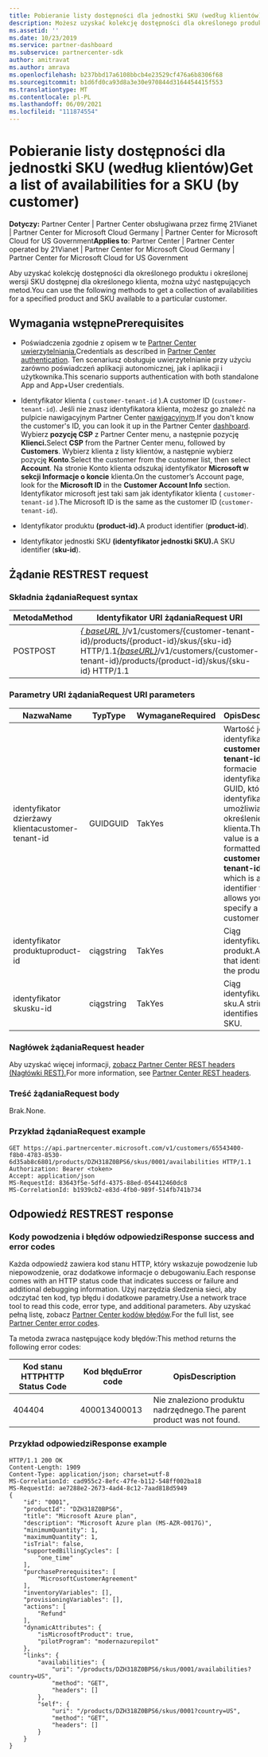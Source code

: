 ```yaml
---
title: Pobieranie listy dostępności dla jednostki SKU (według klientów)
description: Możesz uzyskać kolekcję dostępności dla określonego produktu i jednostki SKU przez klienta przy użyciu identyfikatorów klienta, produktu i jednostki SKU.
ms.assetid: ''
ms.date: 10/23/2019
ms.service: partner-dashboard
ms.subservice: partnercenter-sdk
author: amitravat
ms.author: amrava
ms.openlocfilehash: b237bbd17a6108bbcb4e23529cf476a6b8306f68
ms.sourcegitcommit: b1d6fd0ca93d8a3e30e970844d3164454415f553
ms.translationtype: MT
ms.contentlocale: pl-PL
ms.lasthandoff: 06/09/2021
ms.locfileid: "111874554"
---
```

# <a name="get-a-list-of-availabilities-for-a-sku-by-customer"></a><span data-ttu-id="3a5b8-103">Pobieranie listy dostępności dla jednostki SKU (według klientów)</span><span class="sxs-lookup"><span data-stu-id="3a5b8-103">Get a list of availabilities for a SKU (by customer)</span></span>

<span data-ttu-id="3a5b8-104">**Dotyczy:** Partner Center | Partner Center obsługiwana przez firmę 21Vianet | Partner Center for Microsoft Cloud Germany | Partner Center for Microsoft Cloud for US Government</span><span class="sxs-lookup"><span data-stu-id="3a5b8-104">**Applies to**: Partner Center | Partner Center operated by 21Vianet | Partner Center for Microsoft Cloud Germany | Partner Center for Microsoft Cloud for US Government</span></span>

<span data-ttu-id="3a5b8-105">Aby uzyskać kolekcję dostępności dla określonego produktu i określonej wersji SKU dostępnej dla określonego klienta, można użyć następujących metod.</span><span class="sxs-lookup"><span data-stu-id="3a5b8-105">You can use the following methods to get a collection of availabilities for a specified product and SKU available to a particular customer.</span></span>

## <a name="prerequisites"></a><span data-ttu-id="3a5b8-106">Wymagania wstępne</span><span class="sxs-lookup"><span data-stu-id="3a5b8-106">Prerequisites</span></span>

- <span data-ttu-id="3a5b8-107">Poświadczenia zgodnie z opisem w te [Partner Center uwierzytelniania.](partner-center-authentication.md)</span><span class="sxs-lookup"><span data-stu-id="3a5b8-107">Credentials as described in [Partner Center authentication](partner-center-authentication.md).</span></span> <span data-ttu-id="3a5b8-108">Ten scenariusz obsługuje uwierzytelnianie przy użyciu zarówno poświadczeń aplikacji autonomicznej, jak i aplikacji i użytkownika.</span><span class="sxs-lookup"><span data-stu-id="3a5b8-108">This scenario supports authentication with both standalone App and App+User credentials.</span></span>

- <span data-ttu-id="3a5b8-109">Identyfikator klienta ( `customer-tenant-id` ).</span><span class="sxs-lookup"><span data-stu-id="3a5b8-109">A customer ID (`customer-tenant-id`).</span></span> <span data-ttu-id="3a5b8-110">Jeśli nie znasz identyfikatora klienta, możesz go znaleźć na pulpicie nawigacyjnym Partner Center [nawigacyjnym](https://partner.microsoft.com/dashboard).</span><span class="sxs-lookup"><span data-stu-id="3a5b8-110">If you don't know the customer's ID, you can look it up in the Partner Center [dashboard](https://partner.microsoft.com/dashboard).</span></span> <span data-ttu-id="3a5b8-111">Wybierz **pozycję CSP** z Partner Center menu, a następnie pozycję **Klienci.**</span><span class="sxs-lookup"><span data-stu-id="3a5b8-111">Select **CSP** from the Partner Center menu, followed by **Customers**.</span></span> <span data-ttu-id="3a5b8-112">Wybierz klienta z listy klientów, a następnie wybierz pozycję **Konto**.</span><span class="sxs-lookup"><span data-stu-id="3a5b8-112">Select the customer from the customer list, then select **Account**.</span></span> <span data-ttu-id="3a5b8-113">Na stronie Konto klienta odszukaj identyfikator **Microsoft w** **sekcji Informacje o koncie** klienta.</span><span class="sxs-lookup"><span data-stu-id="3a5b8-113">On the customer’s Account page, look for the **Microsoft ID** in the **Customer Account Info** section.</span></span> <span data-ttu-id="3a5b8-114">Identyfikator microsoft jest taki sam jak identyfikator klienta ( `customer-tenant-id` ).</span><span class="sxs-lookup"><span data-stu-id="3a5b8-114">The Microsoft ID is the same as the customer ID  (`customer-tenant-id`).</span></span>

- <span data-ttu-id="3a5b8-115">Identyfikator produktu **(product-id).**</span><span class="sxs-lookup"><span data-stu-id="3a5b8-115">A product identifier (**product-id**).</span></span>

- <span data-ttu-id="3a5b8-116">Identyfikator jednostki SKU **(identyfikator jednostki SKU).**</span><span class="sxs-lookup"><span data-stu-id="3a5b8-116">A SKU identifier (**sku-id**).</span></span>

## <a name="rest-request"></a><span data-ttu-id="3a5b8-117">Żądanie REST</span><span class="sxs-lookup"><span data-stu-id="3a5b8-117">REST request</span></span>

### <a name="request-syntax"></a><span data-ttu-id="3a5b8-118">Składnia żądania</span><span class="sxs-lookup"><span data-stu-id="3a5b8-118">Request syntax</span></span>

| <span data-ttu-id="3a5b8-119">Metoda</span><span class="sxs-lookup"><span data-stu-id="3a5b8-119">Method</span></span> | <span data-ttu-id="3a5b8-120">Identyfikator URI żądania</span><span class="sxs-lookup"><span data-stu-id="3a5b8-120">Request URI</span></span>                                                                                                                 |
|--------|-----------------------------------------------------------------------------------------------------------------------------|
| <span data-ttu-id="3a5b8-121">POST</span><span class="sxs-lookup"><span data-stu-id="3a5b8-121">POST</span></span>   | <span data-ttu-id="3a5b8-122">[*\{ baseURL \}*](partner-center-rest-urls.md)/v1/customers/{customer-tenant-id}/products/{product-id}/skus/{sku-id} HTTP/1.1</span><span class="sxs-lookup"><span data-stu-id="3a5b8-122">[*\{baseURL\}*](partner-center-rest-urls.md)/v1/customers/{customer-tenant-id}/products/{product-id}/skus/{sku-id} HTTP/1.1</span></span> |

### <a name="request-uri-parameters"></a><span data-ttu-id="3a5b8-123">Parametry URI żądania</span><span class="sxs-lookup"><span data-stu-id="3a5b8-123">Request URI parameters</span></span>

| <span data-ttu-id="3a5b8-124">Nazwa</span><span class="sxs-lookup"><span data-stu-id="3a5b8-124">Name</span></span>               | <span data-ttu-id="3a5b8-125">Typ</span><span class="sxs-lookup"><span data-stu-id="3a5b8-125">Type</span></span> | <span data-ttu-id="3a5b8-126">Wymagane</span><span class="sxs-lookup"><span data-stu-id="3a5b8-126">Required</span></span> | <span data-ttu-id="3a5b8-127">Opis</span><span class="sxs-lookup"><span data-stu-id="3a5b8-127">Description</span></span>                                                                                 |
|--------------------|------|----------|---------------------------------------------------------------------------------------------|
| <span data-ttu-id="3a5b8-128">identyfikator dzierżawy klienta</span><span class="sxs-lookup"><span data-stu-id="3a5b8-128">customer-tenant-id</span></span> | <span data-ttu-id="3a5b8-129">GUID</span><span class="sxs-lookup"><span data-stu-id="3a5b8-129">GUID</span></span> | <span data-ttu-id="3a5b8-130">Tak</span><span class="sxs-lookup"><span data-stu-id="3a5b8-130">Yes</span></span> | <span data-ttu-id="3a5b8-131">Wartość jest identyfikatorem **customer-tenant-id** w formacie identyfikatora GUID, który jest identyfikatorem umożliwiającym określenie klienta.</span><span class="sxs-lookup"><span data-stu-id="3a5b8-131">The value is a GUID-formatted **customer-tenant-id**, which is an identifier that allows you to specify a customer.</span></span> |
| <span data-ttu-id="3a5b8-132">identyfikator produktu</span><span class="sxs-lookup"><span data-stu-id="3a5b8-132">product-id</span></span> | <span data-ttu-id="3a5b8-133">ciąg</span><span class="sxs-lookup"><span data-stu-id="3a5b8-133">string</span></span> | <span data-ttu-id="3a5b8-134">Tak</span><span class="sxs-lookup"><span data-stu-id="3a5b8-134">Yes</span></span> | <span data-ttu-id="3a5b8-135">Ciąg identyfikujący produkt.</span><span class="sxs-lookup"><span data-stu-id="3a5b8-135">A string that identifies the product.</span></span> |
| <span data-ttu-id="3a5b8-136">identyfikator sku</span><span class="sxs-lookup"><span data-stu-id="3a5b8-136">sku-id</span></span> | <span data-ttu-id="3a5b8-137">ciąg</span><span class="sxs-lookup"><span data-stu-id="3a5b8-137">string</span></span> | <span data-ttu-id="3a5b8-138">Tak</span><span class="sxs-lookup"><span data-stu-id="3a5b8-138">Yes</span></span> | <span data-ttu-id="3a5b8-139">Ciąg identyfikujący sku.</span><span class="sxs-lookup"><span data-stu-id="3a5b8-139">A string that identifies the SKU.</span></span> |

### <a name="request-header"></a><span data-ttu-id="3a5b8-140">Nagłówek żądania</span><span class="sxs-lookup"><span data-stu-id="3a5b8-140">Request header</span></span>

<span data-ttu-id="3a5b8-141">Aby uzyskać więcej informacji, [zobacz Partner Center REST headers (Nagłówki REST).](headers.md)</span><span class="sxs-lookup"><span data-stu-id="3a5b8-141">For more information, see [Partner Center REST headers](headers.md).</span></span>

### <a name="request-body"></a><span data-ttu-id="3a5b8-142">Treść żądania</span><span class="sxs-lookup"><span data-stu-id="3a5b8-142">Request body</span></span>

<span data-ttu-id="3a5b8-143">Brak.</span><span class="sxs-lookup"><span data-stu-id="3a5b8-143">None.</span></span>

### <a name="request-example"></a><span data-ttu-id="3a5b8-144">Przykład żądania</span><span class="sxs-lookup"><span data-stu-id="3a5b8-144">Request example</span></span>

```http
GET https://api.partnercenter.microsoft.com/v1/customers/65543400-f8b0-4783-8530-6d35ab8c6801/products/DZH318Z0BPS6/skus/0001/availabilities HTTP/1.1
Authorization: Bearer <token>
Accept: application/json
MS-RequestId: 83643f5e-5dfd-4375-88ed-054412460dc8
MS-CorrelationId: b1939cb2-e83d-4fb0-989f-514fb741b734
```

## <a name="rest-response"></a><span data-ttu-id="3a5b8-145">Odpowiedź REST</span><span class="sxs-lookup"><span data-stu-id="3a5b8-145">REST response</span></span>

### <a name="response-success-and-error-codes"></a><span data-ttu-id="3a5b8-146">Kody powodzenia i błędów odpowiedzi</span><span class="sxs-lookup"><span data-stu-id="3a5b8-146">Response success and error codes</span></span>

<span data-ttu-id="3a5b8-147">Każda odpowiedź zawiera kod stanu HTTP, który wskazuje powodzenie lub niepowodzenie, oraz dodatkowe informacje o debugowaniu.</span><span class="sxs-lookup"><span data-stu-id="3a5b8-147">Each response comes with an HTTP status code that indicates success or failure and additional debugging information.</span></span> <span data-ttu-id="3a5b8-148">Użyj narzędzia śledzenia sieci, aby odczytać ten kod, typ błędu i dodatkowe parametry.</span><span class="sxs-lookup"><span data-stu-id="3a5b8-148">Use a network trace tool to read this code, error type, and additional parameters.</span></span> <span data-ttu-id="3a5b8-149">Aby uzyskać pełną listę, zobacz [Partner Center kodów błędów](error-codes.md).</span><span class="sxs-lookup"><span data-stu-id="3a5b8-149">For the full list, see [Partner Center error codes](error-codes.md).</span></span>

<span data-ttu-id="3a5b8-150">Ta metoda zwraca następujące kody błędów:</span><span class="sxs-lookup"><span data-stu-id="3a5b8-150">This method returns the following error codes:</span></span>

| <span data-ttu-id="3a5b8-151">Kod stanu HTTP</span><span class="sxs-lookup"><span data-stu-id="3a5b8-151">HTTP Status Code</span></span> | <span data-ttu-id="3a5b8-152">Kod błędu</span><span class="sxs-lookup"><span data-stu-id="3a5b8-152">Error code</span></span> | <span data-ttu-id="3a5b8-153">Opis</span><span class="sxs-lookup"><span data-stu-id="3a5b8-153">Description</span></span> |
|------------------|------------|-------------|
| <span data-ttu-id="3a5b8-154">404</span><span class="sxs-lookup"><span data-stu-id="3a5b8-154">404</span></span> | <span data-ttu-id="3a5b8-155">400013</span><span class="sxs-lookup"><span data-stu-id="3a5b8-155">400013</span></span> | <span data-ttu-id="3a5b8-156">Nie znaleziono produktu nadrzędnego.</span><span class="sxs-lookup"><span data-stu-id="3a5b8-156">The parent product was not found.</span></span> |

### <a name="response-example"></a><span data-ttu-id="3a5b8-157">Przykład odpowiedzi</span><span class="sxs-lookup"><span data-stu-id="3a5b8-157">Response example</span></span>

```http
HTTP/1.1 200 OK
Content-Length: 1909
Content-Type: application/json; charset=utf-8
MS-CorrelationId: cad955c2-8efc-47fe-b112-548ff002ba18
MS-RequestId: ae7288e2-2673-4ad4-8c12-7aad818d5949
{
    "id": "0001",
    "productId": "DZH318Z0BPS6",
    "title": "Microsoft Azure plan",
    "description": "Microsoft Azure plan (MS-AZR-0017G)",
    "minimumQuantity": 1,
    "maximumQuantity": 1,
    "isTrial": false,
    "supportedBillingCycles": [
        "one_time"
    ],
    "purchasePrerequisites": [
        "MicrosoftCustomerAgreement"
    ],
    "inventoryVariables": [],
    "provisioningVariables": [],
    "actions": [
        "Refund"
    ],
    "dynamicAttributes": {
        "isMicrosoftProduct": true,
        "pilotProgram": "modernazurepilot"
    },
    "links": {
        "availabilities": {
            "uri": "/products/DZH318Z0BPS6/skus/0001/availabilities?country=US",
            "method": "GET",
            "headers": []
        },
        "self": {
            "uri": "/products/DZH318Z0BPS6/skus/0001?country=US",
            "method": "GET",
            "headers": []
        }
    }
}
```
